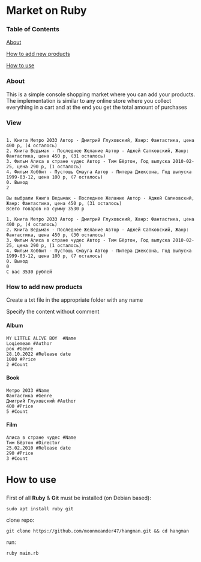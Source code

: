 # Market on Ruby

### Table of Contents

[About](#about)

[How to add new products](#edit)

[How to use](#use)

<a name="about"><h3>About</h3></a>

This is a simple console shopping market where you can add your products. The implementation is similar to any online store where you collect everything in a cart and at the end you get the total amount of purchases

### View
```

1. Книга Метро 2033 Автор - Дмитрий Глуховский, Жанр: Фантастика, цена 400 р, (4 осталось)
2. Книга Ведьмак - Последнее Желание Автор - Аджей Сапковский, Жанр: Фантастика, цена 450 р, (31 осталось)
3. Фильм Алиса в стране чудес Автор - Тим Бёртон, Год выпуска 2010-02-25, цена 290 р, (1 осталось)
4. Фильм Хоббит - Пустошь Смауга Автор - Питера Джексона, Год выпуска 1999-03-12, цена 100 р, (7 осталось)
0. Выход
2

Вы выбрали Книга Ведьмак - Последнее Желание Автор - Аджей Сапковский, Жанр: Фантастика, цена 450 р, (31 осталось)
Всего товаров на сумму 3530 р

1. Книга Метро 2033 Автор - Дмитрий Глуховский, Жанр: Фантастика, цена 400 р, (4 осталось)
2. Книга Ведьмак - Последнее Желание Автор - Аджей Сапковский, Жанр: Фантастика, цена 450 р, (30 осталось)
3. Фильм Алиса в стране чудес Автор - Тим Бёртон, Год выпуска 2010-02-25, цена 290 р, (1 осталось)
4. Фильм Хоббит - Пустошь Смауга Автор - Питера Джексона, Год выпуска 1999-03-12, цена 100 р, (7 осталось)
0. Выход
0
C вас 3530 рублей

```

<a name="edit"><h3>How to add new products</h3></a>

Create a txt file in the appropriate folder with any name

Specify the content without comment

#### Album

```
MY LITTLE ALIVE BOY  #Name
Loqiemean #Author 
рок #Genre
28.10.2022 #Release date
1000 #Price
2 #Count 
```

#### Book

```
Метро 2033 #Name
Фантастика #Genre
Дмитрий Глуховский #Author
400 #Price
5 #Count
```

#### Film

```
Алиса в стране чудес #Name
Тим Бёртон #Director
25.02.2010 #Release date
290 #Price
3 #Count
```

<a name="use"><h3>How to use</h3></a>
---------------
First of all **Ruby** & **Git** must be installed (on Debian based):
```
sudo apt install ruby git
```
clone repo: 
```
git clone https://github.com/moonmeander47/hangman.git && cd hangman
```
run:
```
ruby main.rb
```

